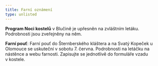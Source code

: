 ```yaml
---
title: Farní oznámení
type: unlisted
---
```

**Program Noci kostelů** v Blučině je upřesněn na zvláštním letáku. Podrobnosti jsou zveřejněny na něm.

**Farní pouť**: Farní pouť do Šternberského kláštera a na Svatý Kopeček u Olomouce se uskuteční v sobotu 7. června. Podrobnosti na letáčku na nástěnce a webu farnosti. Zapisujte se jednotlivě do formuláře vzadu v kostele.